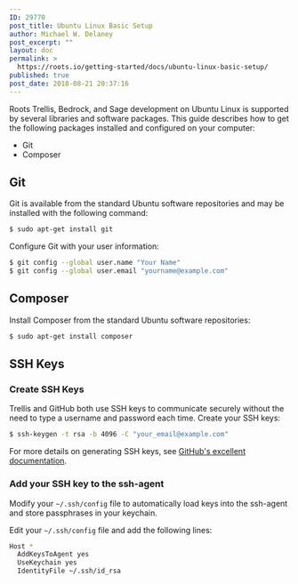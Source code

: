 ```yaml
---
ID: 29770
post_title: Ubuntu Linux Basic Setup
author: Michael W. Delaney
post_excerpt: ""
layout: doc
permalink: >
  https://roots.io/getting-started/docs/ubuntu-linux-basic-setup/
published: true
post_date: 2018-08-21 20:37:16
---
```

Roots Trellis, Bedrock, and Sage development on Ubuntu Linux is supported by several libraries and software packages. This guide describes how to get the following packages installed and configured on your computer:

- Git
- Composer

## Git

Git is available from the standard Ubuntu software repositories and may be installed with the following command:

```sh
$ sudo apt-get install git
```

Configure Git with your user information:

```sh
$ git config --global user.name "Your Name"
$ git config --global user.email "yourname@example.com"
```

## Composer

Install Composer from the standard Ubuntu software repositories:

```sh
$ sudo apt-get install composer
```

## SSH Keys

### Create SSH Keys

Trellis and GitHub both use SSH keys to communicate securely without the need to type a username and password each time. Create your SSH keys:

```sh
$ ssh-keygen -t rsa -b 4096 -C "your_email@example.com"
```

For more details on generating SSH keys, see [GitHub's excellent documentation](https://help.github.com/articles/generating-a-new-ssh-key-and-adding-it-to-the-ssh-agent/).

### Add your SSH key to the ssh-agent

Modify your `~/.ssh/config` file to automatically load keys into the ssh-agent and store passphrases in your keychain.

Edit your `~/.ssh/config` file and add the following lines:

```sh
Host *
  AddKeysToAgent yes
  UseKeychain yes
  IdentityFile ~/.ssh/id_rsa
```
